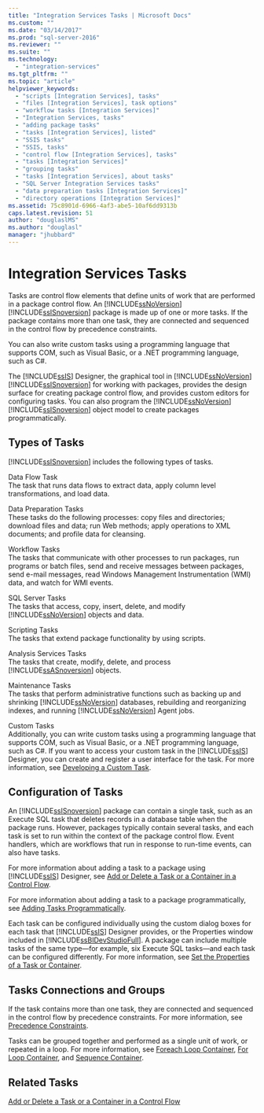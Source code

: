 ```yaml
---
title: "Integration Services Tasks | Microsoft Docs"
ms.custom: ""
ms.date: "03/14/2017"
ms.prod: "sql-server-2016"
ms.reviewer: ""
ms.suite: ""
ms.technology: 
  - "integration-services"
ms.tgt_pltfrm: ""
ms.topic: "article"
helpviewer_keywords: 
  - "scripts [Integration Services], tasks"
  - "files [Integration Services], task options"
  - "workflow tasks [Integration Services]"
  - "Integration Services, tasks"
  - "adding package tasks"
  - "tasks [Integration Services], listed"
  - "SSIS tasks"
  - "SSIS, tasks"
  - "control flow [Integration Services], tasks"
  - "tasks [Integration Services]"
  - "grouping tasks"
  - "tasks [Integration Services], about tasks"
  - "SQL Server Integration Services tasks"
  - "data preparation tasks [Integration Services]"
  - "directory operations [Integration Services]"
ms.assetid: 75c8901d-6966-4af3-abe5-10af6dd9313b
caps.latest.revision: 51
author: "douglaslMS"
ms.author: "douglasl"
manager: "jhubbard"
---
```

# Integration Services Tasks
  Tasks are control flow elements that define units of work that are performed in a package control flow. An [!INCLUDE[ssNoVersion](../../includes/ssnoversion-md.md)] [!INCLUDE[ssISnoversion](../../includes/ssisnoversion-md.md)] package is made up of one or more tasks. If the package contains more than one task, they are connected and sequenced in the control flow by precedence constraints.  
  
 You can also write custom tasks using a programming language that supports COM, such as Visual Basic, or a .NET programming language, such as C#.  
  
 The [!INCLUDE[ssIS](../../includes/ssis-md.md)] Designer, the graphical tool in [!INCLUDE[ssNoVersion](../../includes/ssnoversion-md.md)] [!INCLUDE[ssISnoversion](../../includes/ssisnoversion-md.md)] for working with packages, provides the design surface for creating package control flow, and provides custom editors for configuring tasks. You can also program the [!INCLUDE[ssNoVersion](../../includes/ssnoversion-md.md)] [!INCLUDE[ssISnoversion](../../includes/ssisnoversion-md.md)] object model to create packages programmatically.  
  
## Types of Tasks  
 [!INCLUDE[ssISnoversion](../../includes/ssisnoversion-md.md)] includes the following types of tasks.  
  
 Data Flow Task  
 The task that runs data flows to extract data, apply column level transformations, and load data.  
  
 Data Preparation Tasks  
 These tasks do the following processes: copy files and directories; download files and data; run Web methods; apply operations to XML documents; and profile data for cleansing.  
  
 Workflow Tasks  
 The tasks that communicate with other processes to run packages, run programs or batch files, send and receive messages between packages, send e-mail messages, read Windows Management Instrumentation (WMI) data, and watch for WMI events.  
  
 SQL Server Tasks  
 The tasks that access, copy, insert, delete, and modify [!INCLUDE[ssNoVersion](../../includes/ssnoversion-md.md)] objects and data.  
  
 Scripting Tasks  
 The tasks that extend package functionality by using scripts.  
  
 Analysis Services Tasks  
 The tasks that create, modify, delete, and process [!INCLUDE[ssASnoversion](../../includes/ssasnoversion-md.md)] objects.  
  
 Maintenance Tasks  
 The tasks that perform administrative functions such as backing up and shrinking [!INCLUDE[ssNoVersion](../../includes/ssnoversion-md.md)] databases, rebuilding and reorganizing indexes, and running [!INCLUDE[ssNoVersion](../../includes/ssnoversion-md.md)] Agent jobs.  
  
 Custom Tasks  
 Additionally, you can write custom tasks using a programming language that supports COM, such as Visual Basic, or a .NET programming language, such as C#. If you want to access your custom task in the [!INCLUDE[ssIS](../../includes/ssis-md.md)] Designer, you can create and register a user interface for the task. For more information, see [Developing a Custom Task](../../integration-services/extending-packages-custom-objects/task/developing-a-custom-task.md).  
  
## Configuration of Tasks  
 An [!INCLUDE[ssISnoversion](../../includes/ssisnoversion-md.md)] package can contain a single task, such as an Execute SQL task that deletes records in a database table when the package runs. However, packages typically contain several tasks, and each task is set to run within the context of the package control flow. Event handlers, which are workflows that run in response to run-time events, can also have tasks.  
  
 For more information about adding a task to a package using [!INCLUDE[ssIS](../../includes/ssis-md.md)] Designer, see [Add or Delete a Task or a Container in a Control Flow](../../integration-services/control-flow/add-or-delete-a-task-or-a-container-in-a-control-flow.md).  
  
 For more information about adding a task to a package programmatically, see [Adding Tasks Programmatically](../../integration-services/building-packages-programmatically/adding-tasks-programmatically.md).  
  
 Each task can be configured individually using the custom dialog boxes for each task that [!INCLUDE[ssIS](../../includes/ssis-md.md)] Designer provides, or the Properties window included in [!INCLUDE[ssBIDevStudioFull](../../includes/ssbidevstudiofull-md.md)]. A package can include multiple tasks of the same type—for example, six Execute SQL tasks—and each task can be configured differently. For more information, see [Set the Properties of a Task or Container](http://msdn.microsoft.com/library/52d47ca4-fb8c-493d-8b2b-48bb269f859b).  
  
## Tasks Connections and Groups  
 If the task contains more than one task, they are connected and sequenced in the control flow by precedence constraints. For more information, see [Precedence Constraints](../../integration-services/control-flow/precedence-constraints.md).  
  
 Tasks can be grouped together and performed as a single unit of work, or repeated in a loop. For more information, see [Foreach Loop Container](../../integration-services/control-flow/foreach-loop-container.md), [For Loop Container](../../integration-services/control-flow/for-loop-container.md), and [Sequence Container](../../integration-services/control-flow/sequence-container.md).  
  
## Related Tasks  
 [Add or Delete a Task or a Container in a Control Flow](../../integration-services/control-flow/add-or-delete-a-task-or-a-container-in-a-control-flow.md)  
  
  